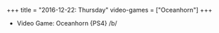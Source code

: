 +++
title = "2016-12-22: Thursday"
video-games = ["Oceanhorn"]
+++


* Video Game: Oceanhorn {PS4} /b/